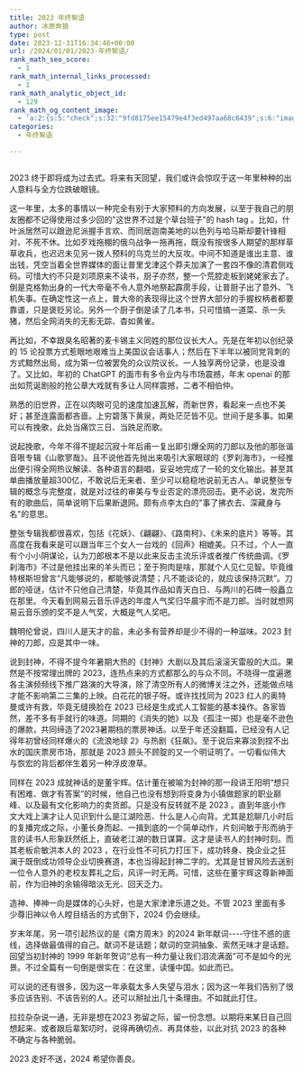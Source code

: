 ```yaml
---
title: 2023 年终絮语
author: 冰原奔狼
type: post
date: 2023-12-31T16:34:48+00:00
url: /2024/01/01/2023-年终絮语/
rank_math_seo_score:
  - 1
rank_math_internal_links_processed:
  - 1
rank_math_analytic_object_id:
  - 129
rank_math_og_content_image:
  - 'a:2:{s:5:"check";s:32:"9fd8175ee15479e4f3ed497aa68c6439";s:6:"images";a:1:{i:0;i:390;}}'
categories:
  - 年终絮语

---
```

<img decoding="async" src="https://i0.wp.com/salty.vip/wp-content/uploads/2024/01/WechatIMG491.jpg?resize=300%2C181" alt="" data-recalc-dims="1" />

2023 终于即将成为过去式。将来有天回望，我们或许会惊叹于这一年里种种的出人意料与全方位跌破眼镜。

这一年里，太多的事情以一种完全有别于大家预料的方向发展，以至于我自己的朋友圈都不记得使用过多少回的"这世界不过是个草台班子"的 hash tag 。比如，什叶派居然可以跟逊尼派握手言欢、而同居迦南美地的以色列与哈马斯却要针锋相对、不死不休。比如歹戏拖棚的俄乌战争一拖再拖，既没有按很多人期望的那样草草收兵，也迟迟未见另一拨人预料的乌克兰的大反攻。中间不知道是谁出主意、谁出钱，凭空当着全世界媒体的面让普里戈津这个莽夫加演了一套四不像的清君侧戏码。可惜大约不只是刘项原来不读书，厨子亦然，整一个荒腔走板到姥姥家去了。倒是克格勃出身的一代大帝毫不令人意外地祭起霹雳手段，让普厨子出了意外、飞机失事。在确定性这一点上，普大帝的表现得比这个世界大部分的手握权柄者都要靠谱，只是褒贬另论。另外一个厨子倒是读了几本书，只可惜搞一道菜、杀一头猪，然后全网消失的无影无踪、杳如黄雀。

再比如，不幸跟臭名昭著的麦卡锡主义同姓的那位议长大人。先是在年初以创纪录的 15 论投票方式惹眼地艰难当上美国议会话事人；然后在下半年以被同党背刺的方式黯然出局，成为第一位被罢免的众议院议长。一人独享两份记录，也是没谁了。又比如，年初的 ChatGPT 的面市有多令业内与市场震撼，年末 openai 的那出如荒诞剧般的抢公章大戏就有多让人同样震撼，二者不相伯仲。

熟悉的旧世界，正在以肉眼可见的速度加速瓦解，而新世界，看起来一点也不美好；甚至连露面都吝啬。上穷碧落下黄泉，两处茫茫皆不见。世间于是多事。如果可以有挽歌，此处当痛饮三日、当跣足而歌。

说起挽歌，今年不得不提起沉寂十年后甫一复出即引爆全网的刀郎以及他的那张谐音哏专辑《山歌寥哉》。且不说他首先抛出来吸引大家眼球的《罗刹海市》，一经推出便引得全网热议解读、各种语言的翻唱，妥妥地完成了一轮的文化输出。甚至其单曲播放量超300亿，不敢说后无来者、至少可以稳稳地说前无古人。单说整张专辑的概念与完整度，就是对过往的审美与专业否定的漂亮回击。更不必说，发完所有的歌曲后，简单说明下后果断退网。颇有点李太白的"事了拂衣去、深藏身与名"的意思。

整张专辑我都很喜欢，包括《花妖》、《翩翩》、《路南柯》、《未来的底片》等等。其高度在我看来是可以跟当年三个女人一台戏的《回声》相媲美。只不过，个人一直有个小小阴谋论，认为刀郎根本不是以此来反击主流乐评或者推广传统曲调。《罗刹海市》不过是他挂出来的羊头而已；至于狗肉是啥，那就个人见仁见智。毕竟维特根斯坦曾言“凡能够说的，都能够说清楚；凡不能谈论的，就应该保持沉默”。刀郎的哑谜，估计不只他自己清楚，毕竟其作品如青天白日、与两川的石碑一般矗立在那里。今天看到网易云音乐评选的年度人气奖归华晨宇而不是刀郎。当时就想网易云音乐颁的奖不是人气奖，大概是气人奖吧。

魏明伦曾说，四川人是天才的盐，未必多有营养却是少不得的一种滋味。2023 封神的刀郎，应是其中一味。

说到封神，不得不提今年暑期大热的《封神》大剧以及其后滚滚天雷般的大瓜。果然是不按常理出牌的 2023，连热点来的方式都那么的与众不同。不晓得一度遍邀各主演频频线下推广路演的大导演，除了清空所有人的微博关注之外，还能做点啥才能不影响第二三集的上映。白花花的银子呀。或许找找同为 2023 红人的奥特曼或许有救，毕竟无缝换脸在 2023 已经是生成式人工智能的基本操作。各家皆然，差不多有手就行的味道。同期的《消失的她》以及《孤注一掷》也是毫不逊色的爆款，共同缔造了2023暑期档的票房神话。以至于年还没翻篇，已经没有人记得年初曾经同样爆火的《流浪地球 2》与热剧《狂飙》。至于说后来寡淡到捏不出水的国庆票房市场，那就是 2023 顾头不顾腚的又一个明证明了。一切看似伟大与恢宏的背后都伴生着另一种浮皮潦草。

同样在 2023 成就神话的是董宇辉。估计董在被喻为封神的那一段讲王阳明“想只有困难、做才有答案”的时候，他自己也没有想到将变身为小镇做题家的职业巅峰、以及最有文化影响力的卖货郎。只是没有反转就不是 2023 。直到年底小作文大戏上演才让人见识到什么是江湖险恶、什么是人心向背。尤其是尬聊几小时后的复播完成之际，小董长身而起、一揖到底的一个简单动作，片刻间敏于形而纳于言的读书人形象跃然纸上，直破老江湖的数日谋算。这才是读书人的封神时刻。而其老板俞敏洪本人的 2023 ，在行业性不可抗力打压下，成功转身、挽企业之狂澜于既倒成功领导企业切换赛道，本也当得起封神二字的。尤其是甘冒风险去送别一位令人意外的老校友葬礼之后，风评一时无两。可惜，这些在董宇辉这尊新神面前，作为旧神的余输得暗淡无光、回天乏力。

造神、捧神一向是媒体的心头好，也是大家津津乐道之处。不管 2023 里面有多少尊旧神以令人瞠目结舌的方式倒下，2024 仍会继续。

岁末年尾，另一项引起热议的是《南方周末》的2024 新年献词\----守住不惑的底线，选择做最值得的自己。献词不是话题；献词的空洞抽象、索然无味才是话题。回望当初封神的 1999 年新年贺词“总有一种力量让我们泪流满面”可不是如今的光景。不过全篇有一句倒是很实在：在这里，读懂中国。如此而已。

可以说的还有很多，因为这一年承载太多人失望与泪水；因为这一年我们告别了很多应该告别、不该告别的人。还可以掰扯出几十条理由。不如就此打住。

拉拉杂杂说一通，无非是想在2023 弥留之际，留一份念想。以期将来某日自己回想起来、或者跟后辈絮叨时，说得再确切点、再具体些，以此对抗 2023 的各种不确定与各种脆弱。

2023 走好不送，2024 希望你善良。

